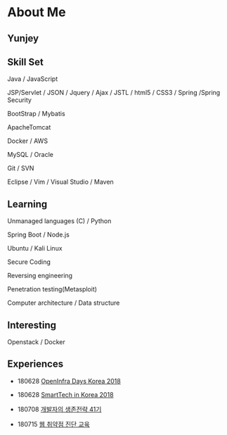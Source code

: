 # About Me

## Yunjey



## Skill Set

Java / JavaScript    

JSP/Servlet / JSON / Jquery / Ajax / JSTL / html5 / CSS3 / Spring /Spring Security     

BootStrap / Mybatis  

ApacheTomcat 

Docker / AWS

MySQL / Oracle

Git / SVN 

Eclipse / Vim / Visual Studio / Maven



## Learning

Unmanaged languages (C) / Python

Spring Boot / Node.js

Ubuntu / Kali Linux 

Secure Coding

Reversing engineering     

Penetration testing(Metasploit)   

Computer architecture / Data structure



## Interesting

Openstack / Docker


## Experiences

* 180628 [OpenInfra Days Korea 2018](https://www.openinfradays.kr/)

* 180628 [SmartTech in Korea 2018](http://www.smarttechshow.co.kr/)

* 180708 [개발자의 생존전략 41기](https://onoffmix.com/event/139310)

* 180715 [웹 취약점 진단 교육]()
